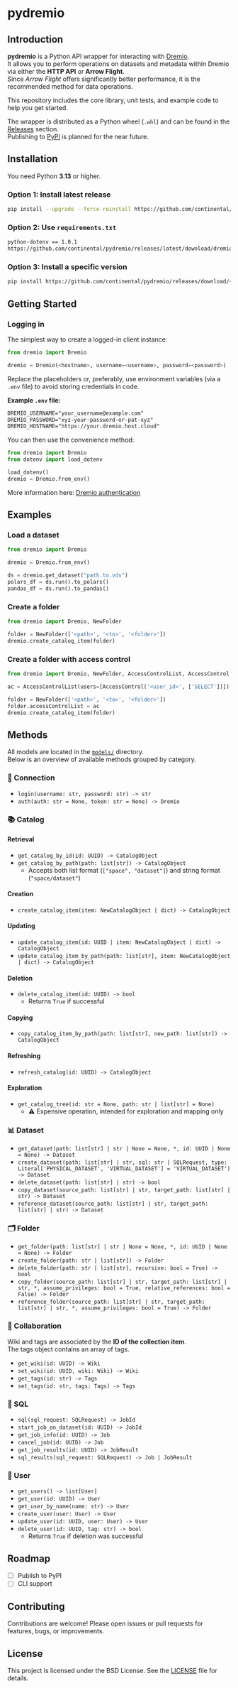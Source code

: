# pydremio

## Introduction

**pydremio** is a Python API wrapper for interacting with [Dremio](https://www.dremio.com/).  
It allows you to perform operations on datasets and metadata within Dremio via either the **HTTP API** or **Arrow Flight**.  
Since *Arrow Flight* offers significantly better performance, it is the recommended method for data operations.

This repository includes the core library, unit tests, and example code to help you get started.

The wrapper is distributed as a Python wheel (`.whl`) and can be found in the [Releases](https://github.com/continental/pydremio/releases) section.  
Publishing to [PyPI](https://pypi.org/) is planned for the near future.

## Installation

You need Python **3.13** or higher.

### Option 1: Install latest release

```bash
pip install --upgrade --force-reinstall https://github.com/continental/pydremio/releases/download/v0.3.1/dremio-0.3.1-py3-none-any.whl
```

### Option 2: Use `requirements.txt`

```txt
python-dotenv == 1.0.1
https://github.com/continental/pydremio/releases/latest/download/dremio-latest-py3-none-any.whl
```

### Option 3: Install a specific version

```bash
pip install https://github.com/continental/pydremio/releases/download/<version>/dremio-<version>-py3-none-any.whl
```

## Getting Started

### Logging in

The simplest way to create a logged-in client instance:

```python
from dremio import Dremio

dremio = Dremio(<hostname>, username=<username>, password=<password>)
```

Replace the placeholders or, preferably, use environment variables (via a `.env` file) to avoid storing credentials in code.

**Example `.env` file:**

```txt
DREMIO_USERNAME="your_username@example.com"
DREMIO_PASSWORD="xyz-your-password-or-pat-xyz"
DREMIO_HOSTNAME="https://your.dremio.host.cloud"
```

You can then use the convenience method:

```python
from dremio import Dremio
from dotenv import load_dotenv

load_dotenv()
dremio = Dremio.from_env()
```

More information here: [Dremio authentication](docs/DREMIO_LOGIN.md)

## Examples

### Load a dataset

```python
from dremio import Dremio

dremio = Dremio.from_env()

ds = dremio.get_dataset("path.to.vds")
polars_df = ds.run().to_polars()
pandas_df = ds.run().to_pandas()
```

### Create a folder

```python
from dremio import Dremio, NewFolder

folder = NewFolder(['<path>', '<to>', '<folder>'])
dremio.create_catalog_item(folder)
```

### Create a folder with access control

```python
from dremio import Dremio, NewFolder, AccessControlList, AccessControl

ac = AccessControlList(users=[AccessControl('<user_id>', ['SELECT'])])

folder = NewFolder(['<path>', '<to>', '<folder>'])
folder.accessControlList = ac
dremio.create_catalog_item(folder)
```

## Methods

All models are located in the [`models/`](./models/) directory.  
Below is an overview of available methods grouped by category.

### 🔐 Connection

- `login(username: str, password: str) -> str`
- `auth(auth: str = None, token: str = None) -> Dremio`

### 📚 Catalog

#### Retrieval
- `get_catalog_by_id(id: UUID) -> CatalogObject`
- `get_catalog_by_path(path: list[str]) -> CatalogObject`  
  - Accepts both list format (`["space", "dataset"]`) and string format (`"space/dataset"`)

#### Creation
- `create_catalog_item(item: NewCatalogObject | dict) -> CatalogObject`

#### Updating
- `update_catalog_item(id: UUID | item: NewCatalogObject | dict) -> CatalogObject`
- `update_catalog_item_by_path(path: list[str], item: NewCatalogObject | dict) -> CatalogObject`

#### Deletion
- `delete_catalog_item(id: UUID) -> bool`  
  - Returns `True` if successful

#### Copying
- `copy_catalog_item_by_path(path: list[str], new_path: list[str]) -> CatalogObject`

#### Refreshing
- `refresh_catalog(id: UUID) -> CatalogObject`

#### Exploration
- `get_catalog_tree(id: str = None, path: str | list[str] = None)`  
  - ⚠️ Expensive operation, intended for exploration and mapping only

### 📊 Dataset

- `get_dataset(path: list[str] | str | None = None, *, id: UUID | None = None) -> Dataset`
- `create_dataset(path: list[str] | str, sql: str | SQLRequest, type: Literal['PHYSICAL_DATASET', 'VIRTUAL_DATASET'] = 'VIRTUAL_DATASET') -> Dataset`
- `delete_dataset(path: list[str] | str) -> bool`
- `copy_dataset(source_path: list[str] | str, target_path: list[str] | str) -> Dataset`
- `reference_dataset(source_path: list[str] | str, target_path: list[str] | str) -> Dataset`

### 🗂️ Folder

- `get_folder(path: list[str] | str | None = None, *, id: UUID | None = None) -> Folder`
- `create_folder(path: str | list[str]) -> Folder`
- `delete_folder(path: str | list[str], recursive: bool = True) -> bool`
- `copy_folder(source_path: list[str] | str, target_path: list[str] | str, *, assume_privileges: bool = True, relative_references: bool = False) -> Folder`
- `reference_folder(source_path: list[str] | str, target_path: list[str] | str, *, assume_privileges: bool = True) -> Folder`

### 🤝 Collaboration

Wiki and tags are associated by the **ID of the collection item**.  
The tags object contains an array of tags.

- `get_wiki(id: UUID) -> Wiki`
- `set_wiki(id: UUID, wiki: Wiki) -> Wiki`
- `get_tags(id: str) -> Tags`
- `set_tags(id: str, tags: Tags) -> Tags`

### 🧠 SQL

- `sql(sql_request: SQLRequest) -> JobId`
- `start_job_on_dataset(id: UUID) -> JobId`
- `get_job_info(id: UUID) -> Job`
- `cancel_job(id: UUID) -> Job`
- `get_job_results(id: UUID) -> JobResult`
- `sql_results(sql_request: SQLRequest) -> Job | JobResult`

### 👤 User

- `get_users() -> list[User]`
- `get_user(id: UUID) -> User`
- `get_user_by_name(name: str) -> User`
- `create_user(user: User) -> User`
- `update_user(id: UUID, user: User) -> User`
- `delete_user(id: UUID, tag: str) -> bool`  
  - Returns `True` if deletion was successful

## Roadmap

- [ ] Publish to PyPI
- [ ] CLI support
<!-- - [ ] Async support -->

## Contributing

Contributions are welcome! Please open issues or pull requests for features, bugs, or improvements.

## License

This project is licensed under the BSD License. See the [LICENSE](LICENSE) file for details.
